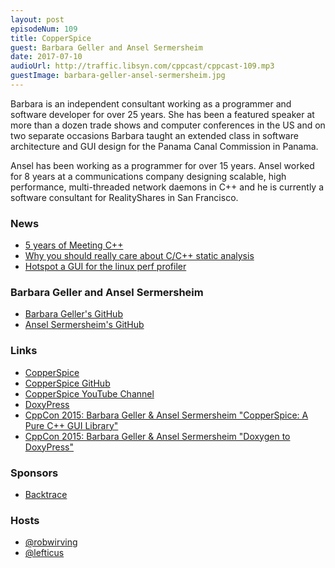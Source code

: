 ```yaml
---
layout: post
episodeNum: 109
title: CopperSpice
guest: Barbara Geller and Ansel Sermersheim
date: 2017-07-10
audioUrl: http://traffic.libsyn.com/cppcast/cppcast-109.mp3
guestImage: barbara-geller-ansel-sermersheim.jpg
---
```


Barbara is an independent consultant working as a programmer and software developer for over 25 years. She has been a featured speaker at more than a dozen trade shows and computer conferences in the US and on two separate occasions Barbara taught an extended class in software architecture and GUI design for the Panama Canal Commission in Panama.

Ansel has been working as a programmer for over 15 years. Ansel worked for 8 years at a communications company designing scalable, high performance, multi-threaded network daemons in C++ and he is currently a software consultant for RealityShares in San Francisco.

### News ###

 - [5 years of Meeting C++](http://meetingcpp.com/index.php/br/items/id-5-years-of-meeting-c.html)
 - [Why you should really care about C/C++ static analysis](https://medium.com/@issamvb/why-you-should-really-care-about-c-c-static-analysis-db13f4463b2d)
 - [Hotspot a GUI for the linux perf profiler](https://www.kdab.com/hotspot-gui-linux-perf-profiler/)

### Barbara Geller and Ansel Sermersheim ###

 - [Barbara Geller's GitHub](https://github.com/bgeller)
 - [Ansel Sermersheim's GitHub](https://github.com/agserm)

### Links ###

 - [CopperSpice](http://www.copperspice.com/)
 - [CopperSpice GitHub](https://github.com/copperspice/copperspice)
 - [CopperSpice YouTube Channel](https://www.youtube.com/channel/UC-lNlWEq0kpMcThO-I81ZdQ)
 - [DoxyPress](http://www.copperspice.com/documentation-doxypress.html)
 - [CppCon 2015: Barbara Geller & Ansel Sermersheim "CopperSpice: A Pure C++ GUI Library"](https://www.youtube.com/watch?v=LIiwBNvTllk)
 - [CppCon 2015: Barbara Geller & Ansel Sermersheim "Doxygen to DoxyPress"](https://www.youtube.com/watch?v=hQphBQMwk7s)

### Sponsors ###

- [Backtrace](https://www.backtrace.io/cppcast)

### Hosts ###

- [@robwirving](https://twitter.com/robwirving)
- [@lefticus](https://twitter.com/lefticus)
